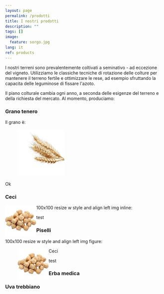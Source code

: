 ```yaml
---
layout: page
permalink: /prodotti
title: I nostri prodotti
description: ""
tags: []
image:
  feature: sorgo.jpg
lang: it
ref: products
---
```


I nostri terreni sono prevalentemente coltivati a seminativo - ad eccezione del vigneto. Utilizziamo le classiche tecniche di rotazione delle colture per mantenere il terreno fertile e ottimizzare le rese, ad esempio sfruttando la capacita delle leguminose di fissare l'azoto.   

Il piano colturale cambia ogni anno, a seconda delle esigenze del terreno e della richiesta del mercato. Al momento, produciamo: 

### Grano tenero
Il grano è:
<figure>
	<img src="/images/wheat.png" style="width:150px;height:150px;">
</figure>
Ok


### Ceci


100x100 resize w style and align left img inline:
<img src="/images/chickpeas.png" alt="Ceci" style="width:100px;height:100px;" align="left">    

test


### Piselli

100x100 resize w style and align left img figure:
<figure>
	<img src="/images/chickpeas.png" alt="Ceci" style="width:100px;height:100px;" align="left">
	<figcaption>Ceci</figcaption>
</figure>    

test

### Erba medica

### Uva trebbiano




